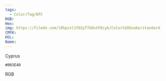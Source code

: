 ```yaml
---
tags:
  - Color/Tag/NTC
RGB:
Hex:
img: https://filedn.com/l0hpzxl1f01yT7GHxtF8cyk/Color%20Snake/standard_csv_to_svg//003E40.svg
CMYK:
HSL:
Name:
---
```

Cyprus
```palette
#003E40
```
RGB

